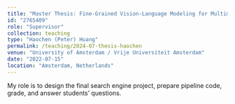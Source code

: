 ```yaml
---
title: "Master Thesis: Fine-Grained Vision-Language Modeling for Multimodal Training Assistants in Augmented Reality (Done)"
id: "2765409"
role: "Supervisor"
collection: teaching
type: "Haochen (Peter) Huang"
permalink: /teaching/2024-07-thesis-haochen
venue: "University of Amsterdam / Vrije Universiteit Amsterdam"
date: "2022-07-15"
location: "Amsterdam, Netherlands"
---
```


My role is to design the final search engine project, prepare pipeline code, grade, and answer students’ questions.